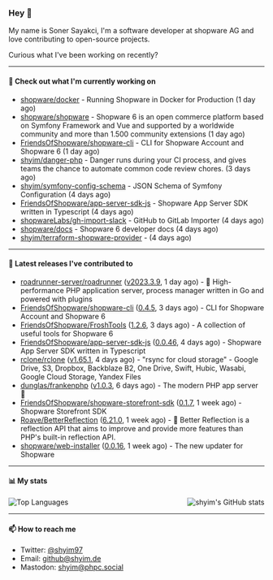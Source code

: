 ### Hey 👋

My name is Soner Sayakci, I'm a software developer at shopware AG and love contributing to open-source projects.

Curious what I've been working on recently?

---

#### 👷 Check out what I'm currently working on

- [shopware/docker](https://github.com/shopware/docker) - Running Shopware in Docker for Production (1 day ago)
- [shopware/shopware](https://github.com/shopware/shopware) - Shopware 6 is an open commerce platform based on Symfony Framework and Vue and supported by a worldwide community and more than 1.500 community extensions (1 day ago)
- [FriendsOfShopware/shopware-cli](https://github.com/FriendsOfShopware/shopware-cli) - CLI for Shopware Account and Shopware 6 (1 day ago)
- [shyim/danger-php](https://github.com/shyim/danger-php) - Danger runs during your CI process, and gives teams the chance to automate common code review chores. (3 days ago)
- [shyim/symfony-config-schema](https://github.com/shyim/symfony-config-schema) - JSON Schema of Symfony Configuration (4 days ago)
- [FriendsOfShopware/app-server-sdk-js](https://github.com/FriendsOfShopware/app-server-sdk-js) - Shopware App Server SDK written in Typescript (4 days ago)
- [shopwareLabs/gh-import-slack](https://github.com/shopwareLabs/gh-import-slack) - GitHub to GitLab Importer (4 days ago)
- [shopware/docs](https://github.com/shopware/docs) - Shopware 6 developer docs (4 days ago)
- [shyim/terraform-shopware-provider](https://github.com/shyim/terraform-shopware-provider) -  (4 days ago)

---

#### 🔭 Latest releases I've contributed to

- [roadrunner-server/roadrunner](https://github.com/roadrunner-server/roadrunner) ([v2023.3.9](https://github.com/roadrunner-server/roadrunner/releases/tag/v2023.3.9), 1 day ago) - 🤯 High-performance PHP application server, process manager written in Go and powered with plugins
- [FriendsOfShopware/shopware-cli](https://github.com/FriendsOfShopware/shopware-cli) ([0.4.5](https://github.com/FriendsOfShopware/shopware-cli/releases/tag/0.4.5), 3 days ago) - CLI for Shopware Account and Shopware 6
- [FriendsOfShopware/FroshTools](https://github.com/FriendsOfShopware/FroshTools) ([1.2.6](https://github.com/FriendsOfShopware/FroshTools/releases/tag/1.2.6), 3 days ago) - A collection of useful tools for Shopware 6
- [FriendsOfShopware/app-server-sdk-js](https://github.com/FriendsOfShopware/app-server-sdk-js) ([0.0.46](https://github.com/FriendsOfShopware/app-server-sdk-js/releases/tag/0.0.46), 4 days ago) - Shopware App Server SDK written in Typescript
- [rclone/rclone](https://github.com/rclone/rclone) ([v1.65.1](https://github.com/rclone/rclone/releases/tag/v1.65.1), 4 days ago) - &#34;rsync for cloud storage&#34; - Google Drive, S3, Dropbox, Backblaze B2, One Drive, Swift, Hubic, Wasabi, Google Cloud Storage, Yandex Files
- [dunglas/frankenphp](https://github.com/dunglas/frankenphp) ([v1.0.3](https://github.com/dunglas/frankenphp/releases/tag/v1.0.3), 6 days ago) - The modern PHP app server 🧟
- [FriendsOfShopware/shopware-storefront-sdk](https://github.com/FriendsOfShopware/shopware-storefront-sdk) ([0.1.7](https://github.com/FriendsOfShopware/shopware-storefront-sdk/releases/tag/0.1.7), 1 week ago) - Shopware Storefront SDK
- [Roave/BetterReflection](https://github.com/Roave/BetterReflection) ([6.21.0](https://github.com/Roave/BetterReflection/releases/tag/6.21.0), 1 week ago) - :crystal_ball: Better Reflection is a reflection API that aims to improve and provide more features than PHP&#39;s built-in reflection API.
- [shopware/web-installer](https://github.com/shopware/web-installer) ([0.0.16](https://github.com/shopware/web-installer/releases/tag/0.0.16), 1 week ago) - The new updater for Shopware

---

#### 📊 My stats

<img align="right" alt="shyim's GitHub stats" src="https://github-readme-stats.vercel.app/api?username=shyim&count_private=1&show_icons=true&" />

![Top Languages](https://github-readme-stats.vercel.app/api/top-langs/?username=shyim)

---

#### 📫 How to reach me

- Twitter: [@shyim97](https://twitter.com/shyim97)
- Email: [github@shyim.de](mailto://github@shyim.de)
- Mastodon: <a rel="me" href="https://phpc.social/@shyim">shyim@phpc.social</a>
